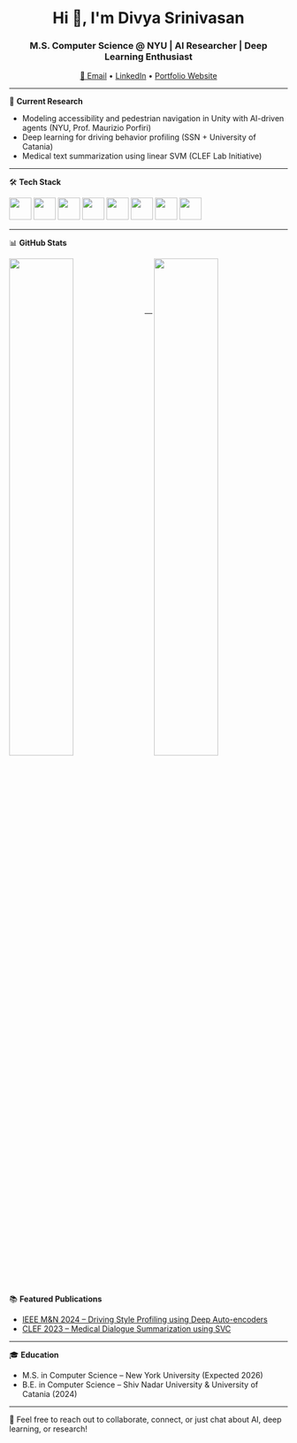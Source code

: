 <h1 align="center">Hi 👋, I'm Divya Srinivasan</h1>
<h3 align="center">M.S. Computer Science @ NYU | AI Researcher | Deep Learning Enthusiast</h3>

<p align="center">
  <a href="mailto:ds7852@nyu.edu">📧 Email</a> •
  <a href="https://www.linkedin.com/in/divya-srinivasan-790ba41bb/">LinkedIn</a> •
  <a href="https://divya603.github.io/DivyaS.github.io/">Portfolio Website</a>
</p>

---

🔬 **Current Research**
- Modeling accessibility and pedestrian navigation in Unity with AI-driven agents (NYU, Prof. Maurizio Porfiri)
- Deep learning for driving behavior profiling (SSN + University of Catania)
- Medical text summarization using linear SVM (CLEF Lab Initiative)

---

🛠️ **Tech Stack**
<p align="left">
  <img src="https://cdn.jsdelivr.net/gh/devicons/devicon/icons/python/python-original.svg" width="40" />
  <img src="https://cdn.jsdelivr.net/gh/devicons/devicon/icons/c/c-original.svg" width="40" />
  <img src="https://cdn.jsdelivr.net/gh/devicons/devicon/icons/cplusplus/cplusplus-original.svg" width="40" />
  <img src="https://cdn.jsdelivr.net/gh/devicons/devicon/icons/java/java-original.svg" width="40" />
  <img src="https://cdn.jsdelivr.net/gh/devicons/devicon/icons/javascript/javascript-original.svg" width="40" />
  <img src="https://cdn.jsdelivr.net/gh/devicons/devicon/icons/linux/linux-original.svg" width="40" />
  <img src="https://cdn.jsdelivr.net/gh/devicons/devicon/icons/matlab/matlab-original.svg" width="40" />
  <img src="https://cdn.jsdelivr.net/gh/devicons/devicon/icons/tensorflow/tensorflow-original.svg" width="40" />
</p>

---

📊 **GitHub Stats**
<p>
  <img align="left" src="https://github-readme-stats.vercel.app/api?username=divya603&show_icons=true&theme=radical" width="48%" />
  <img align="right" src="https://github-readme-stats.vercel.app/api/top-langs/?username=divya603&layout=compact&theme=radical" width="48%" />
</p>

<br><br><br><br><br>

---

📚 **Featured Publications**
- [IEEE M&N 2024 – Driving Style Profiling using Deep Auto-encoders](http://dx.doi.org/10.1109/MN60932.2024.10615387)
- [CLEF 2023 – Medical Dialogue Summarization using SVC](https://ceur-ws.org/Vol-3497/paper-127.pdf)

---

🎓 **Education**
- M.S. in Computer Science – New York University (Expected 2026)
- B.E. in Computer Science – Shiv Nadar University & University of Catania (2024)

---

💬 Feel free to reach out to collaborate, connect, or just chat about AI, deep learning, or research!
